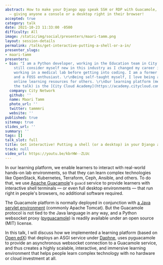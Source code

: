 ```yaml
---
abstract: How to make your Django app speak SSH or RDP with Guacamole, ASGI and Daphne
  — giving anyone a console or a desktop right in their browser!
accepted: true
category: talk
date: 2021-10-23 11:33:00 -0500
difficulty: All
image: /static/img/social/presenters/maari-tamm.png
layout: session-details
permalink: /talks/get-interactive-putting-a-shell-or-a-in/
presenter_slugs:
- maari-tamm
presenters:
- bio: "I am a Python developer, working in the Education team in City Network. I
    still consider myself new in this industry as I changed my career in late 2018,
    working in a medical lab before getting into coding. I am a former Outreachy intern
    and a FOSS enthusiast. \r\nBeing self-taught myself, I love being a part of providing
    online learning resources for others. \r\nOur learning platform (mentioned in
    the talk) is the [City Cloud Academy](https://academy.citycloud.com)."
  company: City Network
  github: ''
  name: Maari Tamm
  photo_url: ''
  twitter: tammmri
  website: ''
published: true
sitemap: true
slides_url: ''
summary: ''
tags: []
talk_slot: full
title: Get interactive! Putting a shell (or a desktop) in your Django app
track: null
video_url: https://youtu.be/kbrHW--ZLUc
---
```


In our learning platform, we enable learners to interact with real-world hands-on lab environments, so that they can learn complex technologies like OpenStack, Kubernetes, Terraform, Ceph, Ansible, and others. To do that, we use [Apache Guacamole](https://guacamole.apache.org/)'s `guacd` service to provide learners with interactive shell terminals — or even full desktop environments — that run right in people's browsers, no additional software required.

The Guacamole platform is normally deployed in conjunction with [a Java servlet environment](https://guacamole.apache.org/doc/gug/guacamole-architecture.html#web-application) (commonly Apache Tomcat). But the Guacamole protocol is not tied to the Java language in any way, and a Python websocket proxy ([pyguacamole](https://pypi.org/project/pyguacamole/)) is readily available under an open source (MIT) license.

In this talk, I will discuss how we implemented a learning platform (based on [Open edX](https://open.edx.org)) that deploys an ASGI service under [Daphne](https://docs.djangoproject.com/en/3.1/howto/deployment/asgi/daphne/), uses pyguacamole to provide an asynchronous websocket connection to a Guacamole service, and thus creates a highly scalable, interactive, and immersive learning environment that helps people learn complex technology with no hardware or cloud investment at all.
